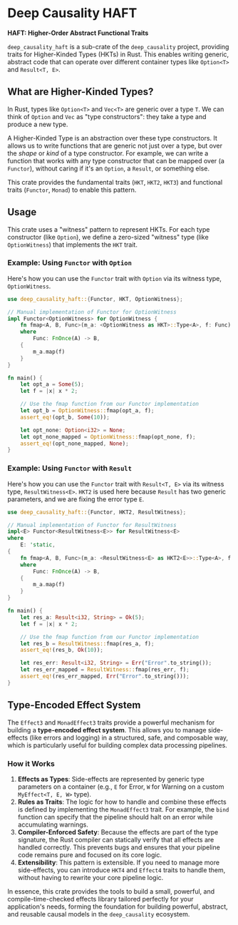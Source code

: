 # Deep Causality HAFT

**HAFT: Higher-Order Abstract Functional Traits**

`deep_causality_haft` is a sub-crate of the `deep_causality` project, providing traits for Higher-Kinded Types (HKTs) in Rust. This enables writing generic, abstract code that can operate over different container types like `Option<T>` and `Result<T, E>`.

## What are Higher-Kinded Types?

In Rust, types like `Option<T>` and `Vec<T>` are generic over a type `T`. We can think of `Option` and `Vec` as "type constructors": they take a type and produce a new type.

A Higher-Kinded Type is an abstraction over these type constructors. It allows us to write functions that are generic not just over a type, but over the *shape* or *kind* of a type constructor. For example, we can write a function that works with any type constructor that can be mapped over (a `Functor`), without caring if it's an `Option`, a `Result`, or something else.

This crate provides the fundamental traits (`HKT`, `HKT2`, `HKT3`) and functional traits (`Functor`, `Monad`) to enable this pattern.

## Usage

This crate uses a "witness" pattern to represent HKTs. For each type constructor (like `Option`), we define a zero-sized "witness" type (like `OptionWitness`) that implements the `HKT` trait.

### Example: Using `Functor` with `Option`

Here's how you can use the `Functor` trait with `Option` via its witness type, `OptionWitness`.

```rust
use deep_causality_haft::{Functor, HKT, OptionWitness};

// Manual implementation of Functor for OptionWitness
impl Functor<OptionWitness> for OptionWitness {
    fn fmap<A, B, Func>(m_a: <OptionWitness as HKT>::Type<A>, f: Func) -> <OptionWitness as HKT>::Type<B>
    where
        Func: FnOnce(A) -> B,
    {
        m_a.map(f)
    }
}

fn main() {
    let opt_a = Some(5);
    let f = |x| x * 2;

    // Use the fmap function from our Functor implementation
    let opt_b = OptionWitness::fmap(opt_a, f);
    assert_eq!(opt_b, Some(10));

    let opt_none: Option<i32> = None;
    let opt_none_mapped = OptionWitness::fmap(opt_none, f);
    assert_eq!(opt_none_mapped, None);
}
```

### Example: Using `Functor` with `Result`

Here's how you can use the `Functor` trait with `Result<T, E>` via its witness type, `ResultWitness<E>`. `HKT2` is used here because `Result` has two generic parameters, and we are fixing the error type `E`.

```rust
use deep_causality_haft::{Functor, HKT2, ResultWitness};

// Manual implementation of Functor for ResultWitness
impl<E> Functor<ResultWitness<E>> for ResultWitness<E>
where
    E: 'static,
{
    fn fmap<A, B, Func>(m_a: <ResultWitness<E> as HKT2<E>>::Type<A>, f: Func) -> <ResultWitness<E> as HKT2<E>>::Type<B>
    where
        Func: FnOnce(A) -> B,
    {
        m_a.map(f)
    }
}

fn main() {
    let res_a: Result<i32, String> = Ok(5);
    let f = |x| x * 2;

    // Use the fmap function from our Functor implementation
    let res_b = ResultWitness::fmap(res_a, f);
    assert_eq!(res_b, Ok(10));

    let res_err: Result<i32, String> = Err("Error".to_string());
    let res_err_mapped = ResultWitness::fmap(res_err, f);
    assert_eq!(res_err_mapped, Err("Error".to_string()));
}
```


## Type-Encoded Effect System

The `Effect3` and `MonadEffect3` traits provide a powerful mechanism for building a **type-encoded effect system**. This allows you to manage side-effects (like errors and logging) in a structured, safe, and composable way, which is particularly useful for building complex data processing pipelines.

### How it Works

1.  **Effects as Types**: Side-effects are represented by generic type parameters on a container (e.g., `E` for Error, `W` for Warning on a custom `MyEffect<T, E, W>` type).
2.  **Rules as Traits**: The logic for how to handle and combine these effects is defined by implementing the `MonadEffect3` trait. For example, the `bind` function can specify that the pipeline should halt on an error while accumulating warnings.
3.  **Compiler-Enforced Safety**: Because the effects are part of the type signature, the Rust compiler can statically verify that all effects are handled correctly. This prevents bugs and ensures that your pipeline code remains pure and focused on its core logic.
4.  **Extensibility**: This pattern is extensible. If you need to manage more side-effects, you can introduce `HKT4` and `Effect4` traits to handle them, without having to rewrite your core pipeline logic.

In essence, this crate provides the tools to build a small, powerful, and compile-time-checked effects library tailored perfectly for your application's needs, forming the foundation for building powerful, abstract, and reusable causal models in the `deep_causality` ecosystem.
```

